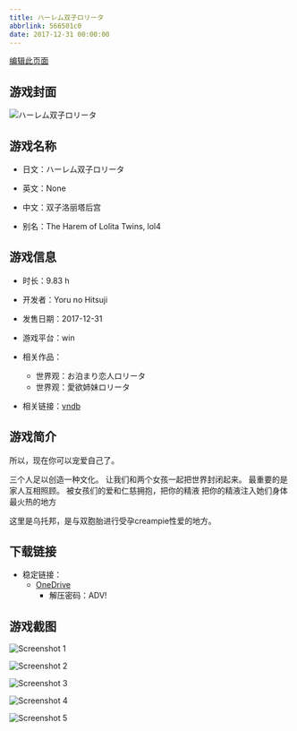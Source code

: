 ```yaml
---
title: ハーレム双子ロリータ
abbrlink: 566501c0
date: 2017-12-31 00:00:00
---
```

[编辑此页面](https://github.com/ACG-3/ADV3-source/blob/main/source/_posts/games/%E3%83%8F%E3%83%BC%E3%83%AC%E3%83%A0%E5%8F%8C%E5%AD%90%E3%83%AD%E3%83%AA%E3%83%BC%E3%82%BF.md)

## 游戏封面

![ハーレム双子ロリータ](https://pan.timero.xyz/onedrive/img_lib_001/%E3%83%8F%E3%83%BC%E3%83%AC%E3%83%A0%E5%8F%8C%E5%AD%90%E3%83%AD%E3%83%AA%E3%83%BC%E3%82%BF_cover.avif)


## 游戏名称

- 日文：ハーレム双子ロリータ
- 英文：None
- 中文：双子洛丽塔后宫

- 别名：The Harem of Lolita Twins, lol4


## 游戏信息

- 时长：9.83 h
- 开发者：Yoru no Hitsuji
- 发售日期：2017-12-31
- 游戏平台：win
- 相关作品：
   - 世界观：お泊まり恋人ロリータ
   - 世界观：愛欲姉妹ロリータ

- 相关链接：[vndb](https://vndb.org/v22436)


## 游戏简介

所以，现在你可以宠爱自己了。

三个人足以创造一种文化。
让我们和两个女孩一起把世界封闭起来。
最重要的是家人互相照顾。
被女孩们的爱和仁慈拥抱，把你的精液
把你的精液注入她们身体最火热的地方

这里是乌托邦，是与双胞胎进行受孕creampie性爱的地方。




## 下载链接

- 稳定链接：
    - [OneDrive](https://pan.timero.xyz/onedrive/adv_lib_001/%E3%83%8F%E3%83%BC%E3%83%AC%E3%83%A0%E5%8F%8C%E5%AD%90%E3%83%AD%E3%83%AA%E3%83%BC%E3%82%BF)
        - 解压密码：ADV!



## 游戏截图


![Screenshot 1](https://pan.timero.xyz/onedrive/img_lib_001/%E3%83%8F%E3%83%BC%E3%83%AC%E3%83%A0%E5%8F%8C%E5%AD%90%E3%83%AD%E3%83%AA%E3%83%BC%E3%82%BF_Screenshot_1.avif)

![Screenshot 2](https://pan.timero.xyz/onedrive/img_lib_001/%E3%83%8F%E3%83%BC%E3%83%AC%E3%83%A0%E5%8F%8C%E5%AD%90%E3%83%AD%E3%83%AA%E3%83%BC%E3%82%BF_Screenshot_2.avif)

![Screenshot 3](https://pan.timero.xyz/onedrive/img_lib_001/%E3%83%8F%E3%83%BC%E3%83%AC%E3%83%A0%E5%8F%8C%E5%AD%90%E3%83%AD%E3%83%AA%E3%83%BC%E3%82%BF_Screenshot_3.avif)

![Screenshot 4](https://pan.timero.xyz/onedrive/img_lib_001/%E3%83%8F%E3%83%BC%E3%83%AC%E3%83%A0%E5%8F%8C%E5%AD%90%E3%83%AD%E3%83%AA%E3%83%BC%E3%82%BF_Screenshot_4.avif)

![Screenshot 5](https://pan.timero.xyz/onedrive/img_lib_001/%E3%83%8F%E3%83%BC%E3%83%AC%E3%83%A0%E5%8F%8C%E5%AD%90%E3%83%AD%E3%83%AA%E3%83%BC%E3%82%BF_Screenshot_5.avif)

